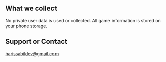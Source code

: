 ## What we collect

No private user data is used or collected.
All game information is stored on your phone storage.
    
  
## Support or Contact
harissabildev@gmail.com
